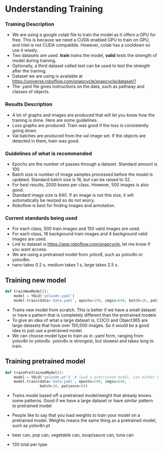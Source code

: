 # Understanding Training

### Training Description
* We are using a google colab file to train the model as it offers a GPU for free. This is because we need a CUDA enabled GPU to train on GPU, and intel is not CUDA compatible. However, colab has a cooldown so use it wisely.
* Two datasets are used. **train** trains the model, **valid** tests the strength of model during training.
* Optionally, a third dataset called test can be used to test the strength after the training.
* Dataset we are using is available at https://universe.roboflow.com/snapcycle/snapcycle/dataset/1
* The .yaml file gives instructions on the data, such as pathway and classes of objects.

### Results Description
* A lot of graphs and images are produced that will let you know how the training is done. Here are some guidelines.
* Loss graphs are produced. Train was good if the loss is consistently going down.
* Val batches are produced from the val image set. If the objects are detected in them, train was good.

### Guidelines of what is recommended
* Epochs are the number of passes through a dataset. Standard amount is 100
* Batch size is number of image samples processed before the model is updated. Standard batch size is 16, but can be raised to 32.
* For best results, 2000 boxes per class. However, 500 images is also good.
* Standard image size is 640. If an image is not this size, it will automatically be resized so do not worry.
* Roboflow is best for finding images and annotation.

### Current standards being used
* For each class, 500 train images and 150 valid images are used. 
* For each class, 16 background train images and 4 background valid images are used.
* Link to dataset is https://app.roboflow.com/snapcycle, let me know if you want access.
* We are using a pretrained model from yolov8, such as yolov8n or yolov8m.
* nano takes 0.2 s, medium takes 1 s, large takes 2.5 s.

## Training new model
``` Python
def trainNewModel():
    model = YOLO('yolov8n.yaml')
    model.train(data='data.yaml', epochs=100, imgsz=640, batch=16, patience=50)
```
* Trains new model from scratch. This is better if we have a small dataset or have a pattern that is completely different than the pretrained models
* To give an idea of what a large dataset is, COCO and Object365 are large datasets that have over 150,000 images. So it would be a good idea to just use a pretrained model.
* We can choose model type to train as in .yaml form, ranging from yolov8n to yolov8x. yolov8x is strongest, but slowest and takes long to train.

## Training pretrained model
``` Python
def trainPreTrainedModel():
    model = YOLO('yolov8n.pt')  # load a pretrained model, can either be yolo's or someone elses
    model.train(data='data.yaml', epochs=100, imgsz=640,
                batch=16, patience=50)
```
* Trains model based off a pretrained model/weight that already knows some patterns. Good if we have a large dataset or have similar pattern to pretrained model
* People like to say that you load weights to train your model on a pretrained model. Weights means the same thing as a pretrained model, such as yolov8n.pt

* beer can, pop can, vegetable can, soup/sauce can, tuna can
* 130 total per type